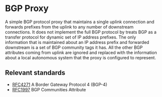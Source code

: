 # BGP Proxy

A simple BGP protocol proxy that maintains a single uplink connection and forwards prefixes from the uplink
to any number of downstream connections. It does not implement the full BGP protocol by treats BGP as a transfer
protocol for dynamic set of IP address prefixes. The only information that is maintained about an IP address prefix 
and forwarded downstream is a set of BGP community tags it has. All the other BGP attributes coming from uplink
are ignored and replaced with the information about a local autonomous system that the proxy is configured to represent. 

## Relevant standards

* [RFC4271](https://www.rfc-editor.org/rfc/rfc4271) A Border Gateway Protocol 4 (BGP-4)
* [RFC1997](https://www.rfc-editor.org/rfc/rfc1997) BGP Communities Attribute
